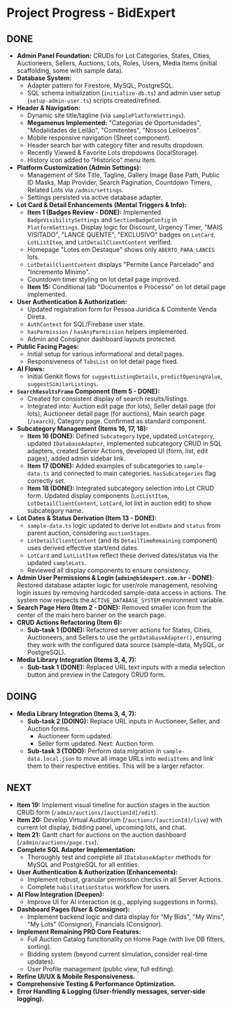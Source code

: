 # Project Progress - BidExpert

## DONE
- **Admin Panel Foundation:** CRUDs for Lot Categories, States, Cities, Auctioneers, Sellers, Auctions, Lots, Roles, Users, Media Items (initial scaffolding, some with sample data).
- **Database System:**
    - Adapter pattern for Firestore, MySQL, PostgreSQL.
    - SQL schema initialization (`initialize-db.ts`) and admin user setup (`setup-admin-user.ts`) scripts created/refined.
- **Header & Navigation:**
    - Dynamic site title/tagline (via `samplePlatformSettings`).
    - **Megamenus Implemented:** "Categorias de Oportunidades", "Modalidades de Leilão", "Comitentes", "Nossos Leiloeiros".
    - Mobile responsive navigation (Sheet component).
    - Header search bar with category filter and results dropdown.
    - Recently Viewed & Favorite Lots dropdowns (localStorage).
    - History icon added to "Histórico" menu item.
- **Platform Customization (Admin Settings):**
    - Management of Site Title, Tagline, Gallery Image Base Path, Public ID Masks, Map Provider, Search Pagination, Countdown Timers, Related Lots via `/admin/settings`.
    - Settings persisted via active database adapter.
- **Lot Card & Detail Enhancements (Mental Triggers & Info):**
    *   **Item 1 (Badges Review - DONE):** Implemented `BadgeVisibilitySettings` and `SectionBadgeConfig` in `PlatformSettings`. Display logic for Discount, Urgency Timer, "MAIS VISITADO", "LANCE QUENTE", "EXCLUSIVO" badges on `LotCard`, `LotListItem`, and `LotDetailClientContent` verified.
    *   Homepage "Lotes em Destaque" shows only `ABERTO_PARA_LANCES` lots.
    *   `LotDetailClientContent` displays "Permite Lance Parcelado" and "Incremento Mínimo".
    *   Countdown timer styling on lot detail page improved.
    *   **Item 15:** Conditional tab "Documentos e Processo" on lot detail page implemented.
- **User Authentication & Authorization:**
    - Updated registration form for Pessoa Jurídica & Comitente Venda Direta.
    - `AuthContext` for SQL/Firebase user state.
    - `hasPermission` / `hasAnyPermission` helpers implemented.
    - Admin and Consignor dashboard layouts protected.
- **Public Facing Pages:**
    *   Initial setup for various informational and detail pages.
    *   Responsiveness of `TabsList` on lot detail page fixed.
- **AI Flows:**
    *   Initial Genkit flows for `suggestListingDetails`, `predictOpeningValue`, `suggestSimilarListings`.
- **`SearchResultsFrame` Component (Item 5 - DONE):**
    *   Created for consistent display of search results/listings.
    *   Integrated into: Auction edit page (for lots), Seller detail page (for lots), Auctioneer detail page (for auctions), Main search page (`/search`), Category page. Confirmed as standard component.
- **Subcategory Management (Items 16, 17, 18):**
    *   **Item 16 (DONE):** Defined `Subcategory` type, updated `LotCategory`, updated `IDatabaseAdapter`, implemented subcategory CRUD in SQL adapters, created Server Actions, developed UI (form, list, edit pages), added admin sidebar link.
    *   **Item 17 (DONE):** Added examples of subcategories to `sample-data.ts` and connected to main categories. `hasSubcategories` flag correctly set.
    *   **Item 18 (DONE):** Integrated subcategory selection into Lot CRUD form. Updated display components (`LotListItem`, `LotDetailClientContent`, `LotCard`, lot list in auction edit) to show subcategory name.
- **Lot Dates & Status Derivation (Item 13 - DONE):**
    *   `sample-data.ts` logic updated to derive lot `endDate` and `status` from parent auction, considering `auctionStages`.
    *   `LotDetailClientContent` (and its `DetailTimeRemaining` component) uses derived effective start/end dates.
    *   `LotCard` and `LotListItem` reflect these derived dates/status via the updated `sampleLots`.
    *   Reviewed all display components to ensure consistency.
- **Admin User Permissions & Login (`admin@bidexpert.com.br` - DONE)**: Restored database adapter logic for user/role management, resolving login issues by removing hardcoded sample-data access in actions. The system now respects the `ACTIVE_DATABASE_SYSTEM` environment variable.
- **Search Page Hero (Item 2 - DONE):** Removed smaller icon from the center of the main hero banner on the search page.
- **CRUD Actions Refactoring (Item 6):**
  - **Sub-task 1 (DONE):** Refactored server actions for States, Cities, Auctioneers, and Sellers to use the `getDatabaseAdapter()`, ensuring they work with the configured data source (sample-data, MySQL, or PostgreSQL).
- **Media Library Integration (Items 3, 4, 7):**
  - **Sub-task 1 (DONE):** Replaced URL text inputs with a media selection button and preview in the Category CRUD form.

## DOING
- **Media Library Integration (Items 3, 4, 7):**
  - **Sub-task 2 (DOING):** Replace URL inputs in Auctioneer, Seller, and Auction forms.
    - Auctioneer form updated.
    - Seller form updated. Next: Auction form.
  - **Sub-task 3 (TODO):** Perform data migration in `sample-data.local.json` to move all image URLs into `mediaItems` and link them to their respective entities. This will be a larger refactor.

## NEXT
- **Item 19:** Implement visual timeline for auction stages in the auction CRUD form (`/admin/auctions/[auctionId]/edit`).
- **Item 20:** Develop Virtual Auditorium (`/auctions/[auctionId]/live`) with current lot display, bidding panel, upcoming lots, and chat.
- **Item 21:** Gantt chart for auctions on the auction dashboard (`/admin/auctions/page.tsx`).
- **Complete SQL Adapter Implementation:**
    *   Thoroughly test and complete all `IDatabaseAdapter` methods for MySQL and PostgreSQL for all entities.
- **User Authentication & Authorization (Enhancements):**
    *   Implement robust, granular permission checks in all Server Actions.
    *   Complete `habilitationStatus` workflow for users.
- **AI Flow Integration (Deepen):**
    *   Improve UI for AI interaction (e.g., applying suggestions in forms).
- **Dashboard Pages (User & Consignor):**
    *   Implement backend logic and data display for "My Bids", "My Wins", "My Lots" (Consignor), Financials (Consignor).
- **Implement Remaining PRD Core Features:**
    *   Full Auction Catalog functionality on Home Page (with live DB filters, sorting).
    *   Bidding system (beyond current simulation, consider real-time updates).
    *   User Profile management (public view, full editing).
- **Refine UI/UX & Mobile Responsiveness.**
- **Comprehensive Testing & Performance Optimization.**
- **Error Handling & Logging (User-friendly messages, server-side logging).**
